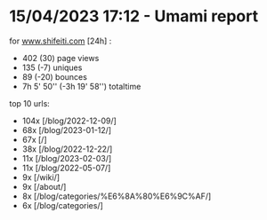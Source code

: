 # 15/04/2023 17:12 - Umami report
for www.shifeiti.com [24h] :

 - 402 (30) page views
 - 135 (-7) uniques
 - 89 (-20) bounces
 - 7h 5' 50'' (-3h 19' 58'') totaltime


top 10 urls:
 - 104x [/blog/2022-12-09/]
 - 68x [/blog/2023-01-12/]
 - 67x [/]
 - 38x [/blog/2022-12-22/]
 - 11x [/blog/2023-02-03/]
 - 11x [/blog/2022-05-07/]
 - 9x [/wiki/]
 - 9x [/about/]
 - 8x [/blog/categories/%E6%8A%80%E6%9C%AF/]
 - 6x [/blog/categories/]


